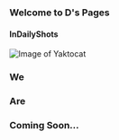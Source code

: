 ### Welcome to D's Pages
#### InDailyShots
![Image of Yaktocat](https://www.google.co.in/url?sa=i&rct=j&q=&esrc=s&source=images&cd=&cad=rja&uact=8&ved=0ahUKEwj49MeKn6bSAhXJRI8KHR6OCsYQjRwIBw&url=http%3A%2F%2Feasyhire.ng%2Fcoming-soon%2F&psig=AFQjCNHOhUbzlX1H4Hr5yq4VY0FDgunXig&ust=1487940094258963)
### We
### Are
### Coming Soon...
